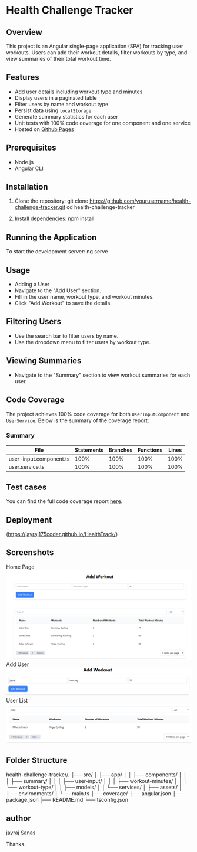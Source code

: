 # Health Challenge Tracker

## Overview
This project is an Angular single-page application (SPA) for tracking user workouts. Users can add their workout details, filter workouts by type, and view summaries of their total workout time.

## Features
- Add user details including workout type and minutes
- Display users in a paginated table
- Filter users by name and workout type
- Persist data using `localStorage`
- Generate summary statistics for each user
- Unit tests with 100% code coverage for one component and one service
- Hosted on [Github Pages](https://jayraj175coder.github.io/HealthTrack/)

## Prerequisites
- Node.js
- Angular CLI

## Installation
1. Clone the repository:
    git clone https://github.com/yourusername/health-challenge-tracker.git
    cd health-challenge-tracker
   
2. Install dependencies:
    npm install
  

## Running the Application
To start the development server:
  ng serve

## Usage
- Adding a User
- Navigate to the "Add User" section.
- Fill in the user name, workout type, and workout minutes.
- Click "Add Workout" to save the details.
## Filtering Users
- Use the search bar to filter users by name.
- Use the dropdown menu to filter users by workout type.
## Viewing Summaries
- Navigate to the "Summary" section to view workout summaries for each user.

 ## Code Coverage

The project achieves 100% code coverage for both `UserInputComponent` and `UserService`. Below is the summary of the coverage report:

### Summary

| File                      | Statements | Branches | Functions | Lines |
|---------------------------|------------|----------|-----------|-------|
| user-input.component.ts   | 100%       | 100%     | 100%      | 100%  |
| user.service.ts           | 100%       | 100%     | 100%      | 100%  |
 

## Test cases
You can find the full code coverage report [here](coverage/index.html).

## Deployment
  (https://jayraj175coder.github.io/HealthTrack/)

## Screenshots
Home Page
![Alt text](image.png)
Add User
![Alt text](image-1.png)
User List
![Alt text](image-2.png)


## Folder Structure

health-challenge-tracker/.
├── src/
│   ├── app/
│   │   ├── components/
│   │   │   ├── summary/
│   │   │   ├── user-input/
│   │   │   ├── workout-minutes/
│   │   │   └── workout-type/
│   │   ├── models/
│   │   └── services/
│   ├── assets/
│   ├── environments/
│   └── main.ts
├── coverage/
├── angular.json
├── package.json
├── README.md
└── tsconfig.json

## author
jayraj Sanas

Thanks.